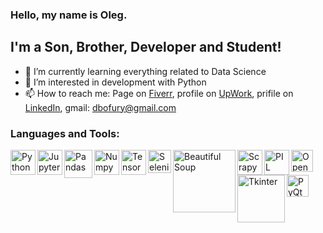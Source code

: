 ### Hello, my name is Oleg.

## I'm a Son, Brother, Developer and Student!

- 🌱 I’m currently learning everything related to Data Science
- 👀 I’m interested in development with Python
- 📫 How to reach me: Page on [Fiverr](https://www.fiverr.com/dbofury), profile on [UpWork](https://www.upwork.com/freelancers/~01bc2c6d8b19205903), prifile on [LinkedIn](https://www.linkedin.com/in/%D0%BE%D0%BB%D0%B5%D0%B3-%D0%B4%D0%B8%D0%B4%D0%B5%D1%87%D0%BA%D0%B8%D0%BD-881687214/), gmail: dbofury@gmail.com

### Languages and Tools:

<img align="left" alt="Python" width="40px" src="https://user-images.githubusercontent.com/1499751/115736045-a513f280-a393-11eb-8dbd-ebd3eda15841.png"/>
<img align="left" alt="Jupyter Notebook" width="40px" src="https://user-images.githubusercontent.com/1499751/115753343-c7157100-a3a3-11eb-8e88-80d0d57f3c89.png"/>
<img align="left" alt="Pandas" width="45px" src="https://user-images.githubusercontent.com/1499751/115754477-e4970a80-a3a4-11eb-8efc-bec67719eff5.png"/>
<img align="left" alt="Numpy" width="40px" src="https://user-images.githubusercontent.com/1499751/115737285-ab569e80-a394-11eb-9062-153f7b713199.png"/>
<img align="left" alt="TensorFlow" width="40px" src="https://user-images.githubusercontent.com/1499751/115973872-f4f3e480-a560-11eb-8005-648757488e78.png"/>
<img align="left" alt="Selenium" width="37px" src="https://user-images.githubusercontent.com/1499751/115737402-c6291300-a394-11eb-9151-95412013d4bc.png"/>
<img align="left" alt="Beautiful Soup" width="100px" src="https://user-images.githubusercontent.com/1499751/115753274-ad742980-a3a3-11eb-9457-c42038d6e4f2.png"/>
<img align="left" alt="Scrapy" width="40px" src="https://user-images.githubusercontent.com/1499751/115753433-de545e80-a3a3-11eb-8d76-9e97d8b50113.png"/>
<img align="left" alt="PIL" width="40px" src="https://user-images.githubusercontent.com/1499751/115753513-f0ce9800-a3a3-11eb-88d8-2f970f33f857.png"/>
<img align="left" alt="OpenCV" width="35px" src="https://user-images.githubusercontent.com/1499751/115753693-24a9bd80-a3a4-11eb-9ce7-d2320ee4000a.png"/>
<img align="left" alt="Tkinter" width="76px" src="https://user-images.githubusercontent.com/1499751/115973789-59fb0a80-a560-11eb-858b-eb8777276f32.jpg"/>
<img align="left" alt="PyQt5" width="35px" src="https://user-images.githubusercontent.com/1499751/115973828-975f9800-a560-11eb-9a6d-bd2b47f2b057.png"/>
